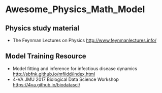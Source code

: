 # Awesome_Physics_Math_Model
## Physics study material
* The Feynman Lectures on Physics http://www.feynmanlectures.info/

## Model Training Resource 
* Model fitting and inference for infectious disease dynamics http://sbfnk.github.io/mfiidd/index.html
* 4-VA JMU 2017 Biological Data Science Workshop  https://4va.github.io/biodatasci/
